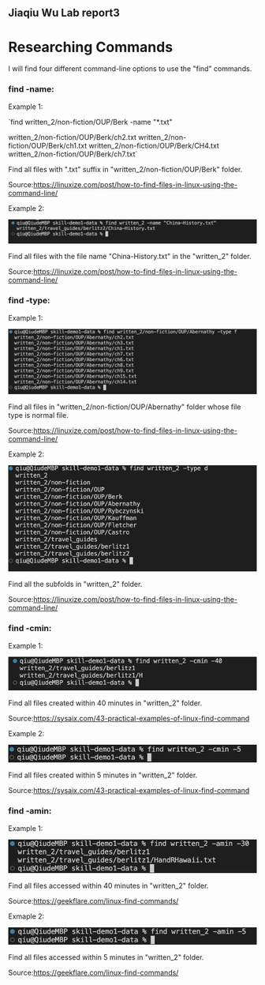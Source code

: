 ## Jiaqiu Wu Lab report3
# Researching Commands

I will find four different command-line options to use the "find" commands.

### find -name:

Example 1:

`find written_2/non-fiction/OUP/Berk -name "*.txt"

written_2/non-fiction/OUP/Berk/ch2.txt
written_2/non-fiction/OUP/Berk/ch1.txt
written_2/non-fiction/OUP/Berk/CH4.txt
written_2/non-fiction/OUP/Berk/ch7.txt`

Find all files with ".txt" suffix in "written_2/non-fiction/OUP/Berk" folder.

Source:https://linuxize.com/post/how-to-find-files-in-linux-using-the-command-line/

Example 2:

![Image](fig12.png)

Find all files with the file name "China-History.txt" in the "written_2" folder.

Source:https://linuxize.com/post/how-to-find-files-in-linux-using-the-command-line/


### find -type:

Example 1:

![image](fig13.png)

Find all files in "written_2/non-fiction/OUP/Abernathy" folder whose file type is normal file.

Source:https://linuxize.com/post/how-to-find-files-in-linux-using-the-command-line/

Example 2:

![image](fig14.png)

Find all the subfolds in "written_2" folder.

Source:https://linuxize.com/post/how-to-find-files-in-linux-using-the-command-line/


### find -cmin:

Example 1:

![image](fig15.png)

Find all files created within 40 minutes in "written_2" folder.

Source:https://sysaix.com/43-practical-examples-of-linux-find-command

Example 2:

![image](fig16.png)

Find all files created within 5 minutes in "written_2" folder.

Source:https://sysaix.com/43-practical-examples-of-linux-find-command


### find -amin:

Example 1:

![image](fig17.png)

Find all files accessed within 40 minutes in "written_2" folder.

Source:https://geekflare.com/linux-find-commands/

Exmaple 2:

![image](fig18.png)

Find all files accessed within 5 minutes in "written_2" folder.

Source:https://geekflare.com/linux-find-commands/
